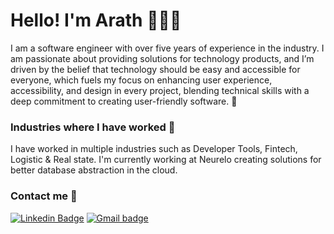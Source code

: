 # Hello! I'm Arath 👨🏽‍💻
I am a software engineer with over five years of experience in the industry. I am passionate about providing solutions for technology products, and I’m driven by the belief that technology should be easy and accessible for everyone, which fuels my focus on enhancing user experience, accessibility, and design in every project, blending technical skills with a deep commitment to creating user-friendly software. 🚀

### Industries where I have worked 🏢
I have worked in multiple industries such as Developer Tools, Fintech, Logistic & Real state. I'm currently working at Neurelo creating solutions for better database abstraction in the cloud.

### Contact me 📱
[![Linkedin Badge](https://img.shields.io/badge/LinkedIn-0077B5?style=for-the-badge&logo=linkedin&logoColor=white)](https://www.linkedin.com/in/arathjz/) [![Gmail badge](https://img.shields.io/badge/Gmail-D14836?style=for-the-badge&logo=gmail&logoColor=white)](mailto:me@arathjz.com)

